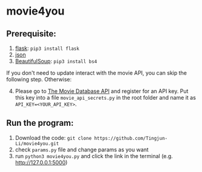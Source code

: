 # movie4you

## Prerequisite:
1. [flask](https://flask.palletsprojects.com/en/2.2.x/): `pip3 install flask`
2. [json](https://docs.python.org/3/library/json.html)
3. [BeautifulSoup](https://www.crummy.com/software/BeautifulSoup/bs4/doc/): `pip3 install bs4`

If you don't need to update interact with the movie API, you can skip the following step. Otherwise:

4. Please go to [The Movie Database API](https://developers.themoviedb.org/3/getting-started/introduction) and register for an API key. Put this key into a file `movie_api_secrets.py` in the root folder and name it as `API_KEY=<YOUR_API_KEY>`.

## Run the program:
1. Download the code: `git clone https://github.com/Tingjun-Li/movie4you.git`
2. check `params.py` file and change params as you want
3. run `python3 movie4you.py` and click the link in the terminal (e.g. http://127.0.0.1:5000)
